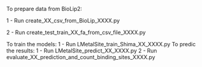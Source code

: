 To prepare data from BioLip2:


1 - Run create_XX_csv_from_BioLip_XXXX.py

2 - Run create_test_train_XX_fa_from_csv_file_XXXX.py


To train the models: 
1 - Run LMetalSite_train_Shima_XX_XXXX.py
To predic the results:
1 - Run LMetalSite_predict_XX_XXXX.py
2 - Run evaluate_XX_prediction_and_count_binding_sites_XXXX.py
